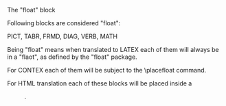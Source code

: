 The "float" block

Following blocks are considered "float":

  PICT, TABR, FRMD, DIAG, VERB, MATH

Being "float" means when translated to LATEX 
each of them will always be in a "flaot", 
as defined by the "float" package. 

For CONTEX each of them will be subject to the
\placefloat command. 

For HTML translation each of these blocks will
be placed inside a <figure>.


